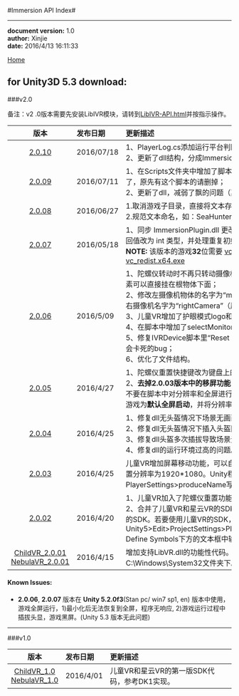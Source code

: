 #Immersion API Index#

----------
**document version:**	1.0  
**author:** Xinjie  
**date:** 2016/4/13 16:11:33 

[Home](index.html "Home")

## for Unity3D 5.3 download:

###v2.0

备注：v2 .0版本需要先安装LibIVR模块，请转到[LibIVR-API.html](LibIVR-API.html)并按指示操作。

| 版本        					| 发布日期        					| 更新描述  	|
| :----------------------:					|:---------------------------------| :-----	|
| [2.0.10](attachment/unity/v2.0/ImmersionVRUnityIntegration_v2.0.10.unitypackage) | 2016/07/18 |1、PlayerLog.cs添加运行平台判断（windows）；<br/>2、更新了dll结构，分成ImmersionPlugin.dll和libIVRSDK_1.dll两个|
| [2.0.09](attachment/unity/v2.0/ImmersionVRUnityIntegration_v2.0.09.unitypackage) | 2016/07/11 |1、在Scripts文件夹中增加了脚本文件ServerManager，不用再单独下载了，原先有这个脚本的请删掉；<br/>2、更新了dll，减弱了飘的问题（其实是上个版本我忘记更新dll了）|
| [2.0.08](attachment/unity/v2.0/ImmersionVRUnityIntegration_v2.0.08.unitypackage) | 2016/06/27 |1.取消游戏子目录，直接将文本存储在D:\PlayerLog目录下；<br/>2.规范文本命名，如：SeaHunter_20160620|
| [2.0.07](attachment/unity/v2.0/ImmersionVRUnityIntegration_v2.0.07.unitypackage) | 2016/05/18 |1、同步 ImmersionPlugin.dll 更改， 将 IVR_Initialize， IVR_Destroy 返回值改为 int 类型，并处理重复初始化状态。<br/>**NOTE:** 该版本的游戏**32**位需要 [vc_redist.x86.exe](third-party.html)， **64**位需要 [vc_redist.x64.exe](third-party.html)|
| [2.0.06](attachment/unity/v2.0/ImmersionVRUnityIntegration_v2.0.06.unitypackage) 						| 2016/5/09		|1、陀螺仪转动时不再只转动摄像机物体，而是将根物体旋转。因此UI等元素可以直接挂在根物体下面；</br>2、修改左摄像机物体的名字为“mainCamera”（原先为“Camera_left”）；右摄像机名字为“rightCamera”（原先为“Camera_right”）；</br>3、儿童VR增加了护眼模式logo和商标logo；</br>4、在脚本中增加了selectMonitor的代码；</br>5、修复IVRDevice脚本里“Reset Tracker On Load”选项未选中时，场景会卡死的bug；</br>6、优化了文件结构。|
| [2.0.05](attachment/unity/v2.0/ImmersionVRUnityIntegration_v2.0.05.unitypackage) 						| 2016/4/27		|1、陀螺仪重置快捷键改为键盘上的“Alpha3”键；</br>2、**去掉2.0.03版本中的移屏功能**，Unity程序员在发布儿童VR游戏时，请不要在脚本中对分辨率和全屏进行任何修改，而是在PlayerSettings里设置游戏为**默认全屏启动**，并将分辨率改为1920\*1080。|
| [2.0.04](attachment/unity/v2.0/ImmersionVRUnityIntegration_v2.0.04.unitypackage) 						| 2016/4/25		|1、修复dll无头盔情况下场景无画面的bug；</br>2、修复dll无头盔情况下插入头盔陀螺仪无法工作的bug；</br>3、修复dll头盔多次插拔导致场景无响应的bug；</br>4、修复dll的运行环境过高的问题。|
| [2.0.03](attachment/unity/v2.0/ImmersionVRUnityIntegration_v2.0.03.unitypackage) 						| 2016/4/25		|儿童VR增加屏幕移动功能，可以自动将屏幕放置在第二块屏幕上并自动设置分辨率为1920*1080。Unity程序员请不要将PlayerSettings>produceName写成中文。使用该版本时请与胡鹏沟通。|
| [2.0.02](attachment/unity/v2.0/ImmersionVRUnityIntegration_v2.0.02.unitypackage) 						| 2016/4/20		|1、儿童VR加入了陀螺仪重置功能；</br>2、合并了儿童VR和星云VR的SDK代码，用全局变量控制，默认是星云VR的SDK。若要使用儿童VR的SDK，请在Unity5>Edit>ProjectSettings>PlayerSettings>OtherSettings>Scripting Define Symbols下方的文本框中输入“CHILDREN_VR”（不带引号）。|
| [ChildVR_2.0.01](attachment/unity/v2.0/ImmersionChildVRUnityIntegration_v2.0.01.unitypackage)</br>[NebulaVR_2.0.01](attachment/unity/v2.0/ImmersionNebulaVRUnityIntegration_v2.0.01.unitypackage)    				|2016/4/15 		|	增加支持LibVR.dll的功能性代码。请手动将LibVR.dll复制到C:\Windows\System32文件夹下。		|

#### Known Issues:
- **2.0.06**, **2.0.07** 版本在 **Unity 5.2.0f3**(Stan pc/ win7 sp1, en) 版本中使用，游戏全屏运行，1)最小化后无法恢复到全屏，程序无响应, 2)游戏运行过程中插拔头显，游戏黑屏。(Unity 5.3 版本无此问题)


----------
###v1.0   

| 版本        					| 发布日期        					| 更新描述  	|
| :----------------------:					|:---------------------------------| :-----	|
| [ChildVR_1.0](attachment/unity/v1.0/ChildVRUnityIntegration.unitypackage)</br>[NebulaVR_1.0](attachment/unity/v1.0/NebulaVRUnityIntegration.unitypackage)    				|2016/4/01 		|	儿童VR和星云VR的第一版SDK代码，参考DK1实现。		|